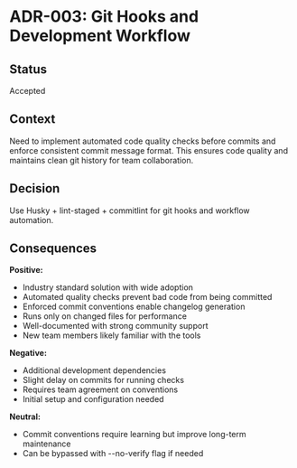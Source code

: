 # ADR-003: Git Hooks and Development Workflow

## Status
Accepted

## Context
Need to implement automated code quality checks before commits and enforce consistent commit message format. This ensures code quality and maintains clean git history for team collaboration.

## Decision
Use Husky + lint-staged + commitlint for git hooks and workflow automation.

## Consequences

**Positive:**
- Industry standard solution with wide adoption
- Automated quality checks prevent bad code from being committed
- Enforced commit conventions enable changelog generation
- Runs only on changed files for performance
- Well-documented with strong community support
- New team members likely familiar with the tools

**Negative:**
- Additional development dependencies
- Slight delay on commits for running checks
- Requires team agreement on conventions
- Initial setup and configuration needed

**Neutral:**
- Commit conventions require learning but improve long-term maintenance
- Can be bypassed with --no-verify flag if needed